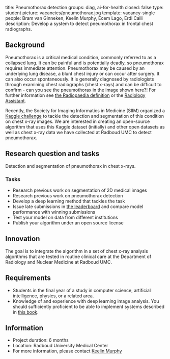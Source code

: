 title: Pneumothorax detection
groups: diag, ai-for-health
closed: false
type: student
picture: vacancies/pneumothorax.jpg
template: vacancy-single
people: Bram van Ginneken, Keelin Murphy, Ecem Lago, Erdi Calli
description: Develop a system to detect pneumothorax in frontal chest radiographs.

## Background
Pneumothorax is a critical medical condition, commonly referred to as a collapsed lung. It can be painful and is potentially deadly, so pneumothorax requires immediate attention. Pneumothorax may be caused by an underlying lung disease, a blunt chest injury or can occur after surgery. It can also occur spontaneously. It is generally diagnosed by radiologists through examining chest radiographs (chest x-rays) and can be difficult to confirm - can you see the pneumothorax in the image shown here?! For further information see [the Radiopaedia definition](https://radiopaedia.org/articles/pneumothorax) or the [Radiology Assistant](http://www.radiologyassistant.nl/en/p497b2a265d96d#in5150424f9f96b). 

Recently, the Society for Imaging Informatics in Medicine (SIIM) organized a [Kaggle challenge](https://www.kaggle.com/c/siim-acr-pneumothorax-segmentation/overview) to tackle the detection and segmentation of this condition on chest x-ray images. We are interested in creating an open-source algorithm that uses this Kaggle dataset (initially) and other open datasets as well as chest x-ray data we have collected at Radboud UMC to detect pneumothorax. 

## Research question and tasks
Detection and segmentation of pneumothorax in chest x-rays. 

### Tasks
* Research previous work on segmentation of 2D medical images
* Research previous work on pneumothorax detection
* Develop a deep learning method that tackles the task
* Issue late submissions in [the leaderboard](https://www.kaggle.com/c/siim-acr-pneumothorax-segmentation/) and compare model performance with winning submissions
* Test your model on data from different institutions
* Publish your algorithm under an open source license

## Innovation
The goal is to integrate the algorithm in a set of chest x-ray analysis algorithms that are tested in routine clinical care at the Department of Radiology and Nuclear Medicine at Radboud UMC.

## Requirements

- Students in the final year of a study in computer science, artificial intelligence, physics, or a related area.
- Knowledge of and experience with deep learning image analysis. You should sufficiently proficient to be able to implement systems described in [this book](https://www.manning.com/books/deep-learning-with-python). 

## Information

- Project duration: 6 months
- Location: Radboud University Medical Center
- For more information, please contact [Keelin Murphy](http://diagnijmegen.nl/index.php/Person?name=Keelin_Murphy)
